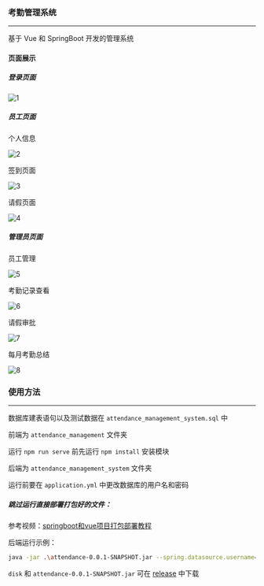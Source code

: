 ### 考勤管理系统

------

基于 Vue 和 SpringBoot 开发的管理系统

#### 页面展示

##### 登录页面

![1](https://github.com/ZXiu-k/attendance_management_system/blob/main/img/1.png)

##### 员工页面

个人信息

![2](https://github.com/ZXiu-k/attendance_management_system/blob/main/img/2.png)

签到页面

![3](https://github.com/ZXiu-k/attendance_management_system/blob/main/img/3.png)

请假页面

![4](https://github.com/ZXiu-k/attendance_management_system/blob/main/img/4.png)

##### 管理员页面

员工管理

![5](https://github.com/ZXiu-k/attendance_management_system/blob/main/img/5.png)

考勤记录查看

![6](https://github.com/ZXiu-k/attendance_management_system/blob/main/img/6.png)

请假审批

![7](https://github.com/ZXiu-k/attendance_management_system/blob/main/img/7.png)

每月考勤总结

![8](https://github.com/ZXiu-k/attendance_management_system/blob/main/img/8.png)

### 使用方法

------

数据库建表语句以及测试数据在 `attendance_management_system.sql` 中

前端为 `attendance_management` 文件夹

运行 `npm run serve` 前先运行  `npm install` 安装模块

后端为 `attendance_management_system` 文件夹

运行前要在 `application.yml` 中更改数据库的用户名和密码



##### 跳过运行直接部署打包好的文件：

参考视频：[springboot和vue项目打包部署教程](https://www.bilibili.com/video/BV1gk4y1U7BK)

后端运行示例：

```bash
java -jar .\attendance-0.0.1-SNAPSHOT.jar --spring.datasource.username=填你的用户名 --spring.datasource.passeword=填你的密码
```

`disk` 和 `attendance-0.0.1-SNAPSHOT.jar` 可在 [release](https://github.com/ZXiu-k/attendance_management_system/releases) 中下载
